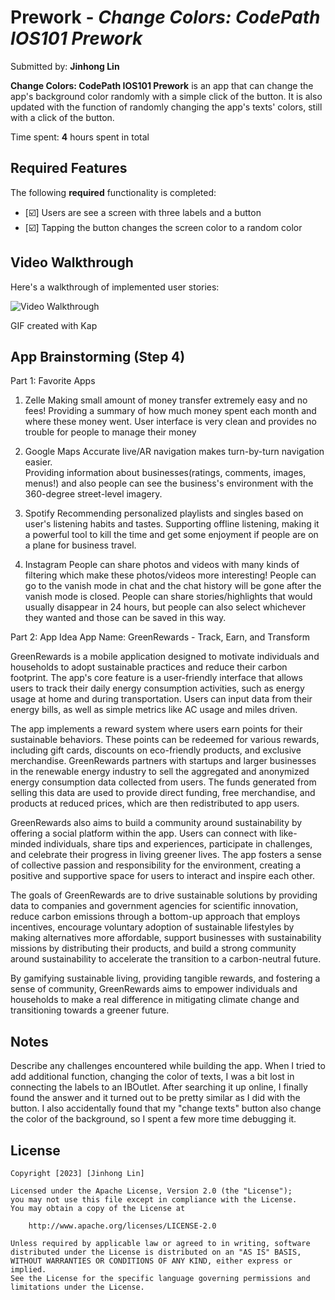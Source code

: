 # Prework - *Change Colors: CodePath IOS101 Prework*

Submitted by: **Jinhong Lin**

**Change Colors: CodePath IOS101 Prework** is an app that can change the app's background color randomly with a simple click of the button. It is also updated with the function of randomly changing the app's texts' colors, still with a click of the button. 

Time spent: **4** hours spent in total

## Required Features

The following **required** functionality is completed:

- [☑️] Users are see a screen with three labels and a button
- [☑️] Tapping the button changes the screen color to a random color
 
## Video Walkthrough

Here's a walkthrough of implemented user stories:

<img src='![](https://i.imgur.com/egoEcNK.gif)' title='Video Walkthrough' width='' alt='Video Walkthrough' />

<!-- Replace this with whatever GIF tool you used! -->
GIF created with Kap
<!-- Recommended tools:
[Kap](https://getkap.co/) for macOS
[ScreenToGif](https://www.screentogif.com/) for Windows
[peek](https://github.com/phw/peek) for Linux. -->

## App Brainstorming (Step 4)

Part 1: Favorite Apps
1. Zelle
    Making small amount of money transfer extremely easy and no fees!
    Providing a summary of how much money spent each month and where these money went.
    User interface is very clean and provides no trouble for people to manage their money
    
2. Google Maps
    Accurate live/AR navigation makes turn-by-turn navigation easier.  
    Providing information about businesses(ratings, comments, images, menus!) and also people can see the business's environment with the 360-degree street-level imagery. 
    
3. Spotify
    Recommending personalized playlists and singles based on user's listening habits and tastes. 
    Supporting offline listening, making it a powerful tool to kill the time and get some enjoyment if people are on a plane for business travel. 
    
4. Instagram
    People can share photos and videos with many kinds of filtering which make these photos/videos more interesting!
    People can go to the vanish mode in chat and the chat history will be gone after the vanish mode is closed. 
    People can share stories/highlights that would usually disappear in 24 hours, but people can also select whichever they wanted and those can be saved in this way. 
    
Part 2: App Idea
App Name: GreenRewards - Track, Earn, and Transform

GreenRewards is a mobile application designed to motivate individuals and households to adopt sustainable practices and reduce their carbon footprint. The app's core feature is a user-friendly interface that allows users to track their daily energy consumption activities, such as energy usage at home and during transportation. Users can input data from their energy bills, as well as simple metrics like AC usage and miles driven.

The app implements a reward system where users earn points for their sustainable behaviors. These points can be redeemed for various rewards, including gift cards, discounts on eco-friendly products, and exclusive merchandise. GreenRewards partners with startups and larger businesses in the renewable energy industry to sell the aggregated and anonymized energy consumption data collected from users. The funds generated from selling this data are used to provide direct funding, free merchandise, and products at reduced prices, which are then redistributed to app users.

GreenRewards also aims to build a community around sustainability by offering a social platform within the app. Users can connect with like-minded individuals, share tips and experiences, participate in challenges, and celebrate their progress in living greener lives. The app fosters a sense of collective passion and responsibility for the environment, creating a positive and supportive space for users to interact and inspire each other.

The goals of GreenRewards are to drive sustainable solutions by providing data to companies and government agencies for scientific innovation, reduce carbon emissions through a bottom-up approach that employs incentives, encourage voluntary adoption of sustainable lifestyles by making alternatives more affordable, support businesses with sustainability missions by distributing their products, and build a strong community around sustainability to accelerate the transition to a carbon-neutral future.

By gamifying sustainable living, providing tangible rewards, and fostering a sense of community, GreenRewards aims to empower individuals and households to make a real difference in mitigating climate change and transitioning towards a greener future.



## Notes

Describe any challenges encountered while building the app.
When I tried to add additional function, changing the color of texts, I was a bit lost in connecting the labels to an IBOutlet. After searching it up online, I finally found the answer and it turned out to be pretty similar as I did with the button. I also accidentally found that my "change texts" button also change the color of the background, so I spent a few more time debugging it. 

## License

    Copyright [2023] [Jinhong Lin]

    Licensed under the Apache License, Version 2.0 (the "License");
    you may not use this file except in compliance with the License.
    You may obtain a copy of the License at

        http://www.apache.org/licenses/LICENSE-2.0

    Unless required by applicable law or agreed to in writing, software
    distributed under the License is distributed on an "AS IS" BASIS,
    WITHOUT WARRANTIES OR CONDITIONS OF ANY KIND, either express or implied.
    See the License for the specific language governing permissions and
    limitations under the License.
